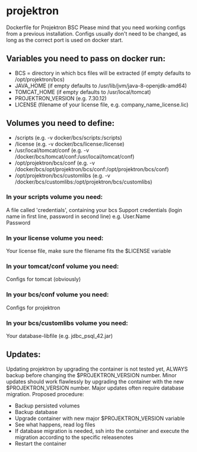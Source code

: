 # projektron
Dockerfile for Projektron BSC
Please mind that you need working configs from a previous installation. Configs usually don't need to be changed, as long as the correct port is used on docker start.

## Variables you need to pass on docker run:
- BCS = directory in which bcs files will be extracted (if empty defaults to /opt/projektron/bcs)
- JAVA_HOME (if empty defaults to /usr/lib/jvm/java-8-openjdk-amd64)
- TOMCAT_HOME (if empty defaults to /usr/local/tomcat)
- PROJEKTRON_VERSION (e.g. 7.30.12)
- LICENSE (filename of your license file, e.g. company_name_license.lic)

## Volumes you need to define:
- /scripts                        (e.g. -v docker/bcs/scripts:/scripts)
- /license                        (e.g. -v docker/bcs/license:/license)
- /usr/local/tomcat/conf          (e.g. -v /docker/bcs/tomcat/conf:/usr/local/tomcat/conf)
- /opt/projektron/bcs/conf        (e.g. -v /docker/bcs/opt/projektron/bcs/conf:/opt/projektron/bcs/conf)
- /opt/projektron/bcs/customlibs  (e.g. -v /docker/bcs/customlibs:/opt/projektron/bcs/customlibs)

### In your scripts volume you need:
A file called 'credentials', containing your bcs Support credentials (login name in first line, password in second line)
e.g.
User.Name <br/>
Password

### In your license volume you need:
Your license file, make sure the filename fits the $LICENSE variable

### In your tomcat/conf volume you need:
Configs for tomcat (obviously)

### In your bcs/conf volume you need:
Configs for projektron

### In your bcs/customlibs volume you need:
Your database-libfile (e.g. jdbc_psql_42.jar)

## Updates:
Updating projektron by upgrading the container is not tested yet, ALWAYS backup before changing the $PROJEKTRON_VERSION number.
Minor updates should work flawlessly by upgrading the container with the new $PROJEKTRON_VERSION number.
Major updates often require database migration. Proposed procedure:
- Backup persisted volumes
- Backup database
- Upgrade container with new major $PROJEKTRON_VERSION variable
- See what happens, read log files
- If database migration is needed, ssh into the container and execute the migration according to the specific releasenotes
- Restart the container
